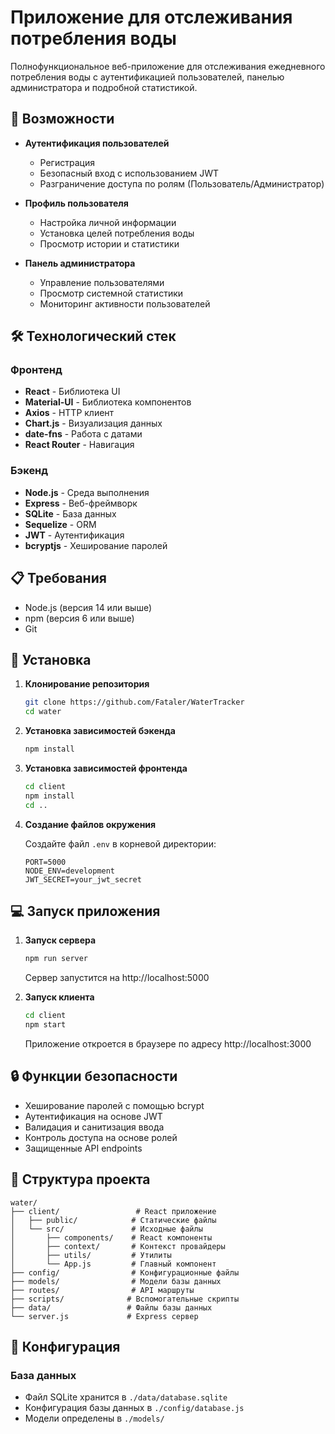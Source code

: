 # Приложение для отслеживания потребления воды

Полнофункциональное веб-приложение для отслеживания ежедневного потребления воды с аутентификацией пользователей, панелью администратора и подробной статистикой.

## 🌊 Возможности

- **Аутентификация пользователей**
  - Регистрация
  - Безопасный вход с использованием JWT
  - Разграничение доступа по ролям (Пользователь/Администратор)

- **Профиль пользователя**
  - Настройка личной информации
  - Установка целей потребления воды
  - Просмотр истории и статистики

- **Панель администратора**
  - Управление пользователями
  - Просмотр системной статистики
  - Мониторинг активности пользователей

## 🛠️ Технологический стек

### Фронтенд
- **React** - Библиотека UI
- **Material-UI** - Библиотека компонентов
- **Axios** - HTTP клиент
- **Chart.js** - Визуализация данных
- **date-fns** - Работа с датами
- **React Router** - Навигация

### Бэкенд
- **Node.js** - Среда выполнения
- **Express** - Веб-фреймворк
- **SQLite** - База данных
- **Sequelize** - ORM
- **JWT** - Аутентификация
- **bcryptjs** - Хеширование паролей

## 📋 Требования

- Node.js (версия 14 или выше)
- npm (версия 6 или выше)
- Git

## 🚀 Установка

1. **Клонирование репозитория**
   ```bash
   git clone https://github.com/Fataler/WaterTracker
   cd water
   ```

2. **Установка зависимостей бэкенда**
   ```bash
   npm install
   ```

3. **Установка зависимостей фронтенда**
   ```bash
   cd client
   npm install
   cd ..
   ```

4. **Создание файлов окружения**

   Создайте файл `.env` в корневой директории:
   ```env
   PORT=5000
   NODE_ENV=development
   JWT_SECRET=your_jwt_secret
   ```

## 💻 Запуск приложения

1. **Запуск сервера**
   ```bash
   npm run server
   ```
   Сервер запустится на http://localhost:5000

2. **Запуск клиента**
   ```bash
   cd client
   npm start
   ```
   Приложение откроется в браузере по адресу http://localhost:3000

## 🔒 Функции безопасности

- Хеширование паролей с помощью bcrypt
- Аутентификация на основе JWT
- Валидация и санитизация ввода
- Контроль доступа на основе ролей
- Защищенные API endpoints

## 📁 Структура проекта

```
water/
├── client/                 # React приложение
│   ├── public/            # Статические файлы
│   └── src/               # Исходные файлы
│       ├── components/    # React компоненты
│       ├── context/       # Контекст провайдеры
│       ├── utils/         # Утилиты
│       └── App.js         # Главный компонент
├── config/                # Конфигурационные файлы
├── models/                # Модели базы данных
├── routes/                # API маршруты
├── scripts/              # Вспомогательные скрипты
├── data/                 # Файлы базы данных
└── server.js             # Express сервер
```

## 🔧 Конфигурация

### База данных
- Файл SQLite хранится в `./data/database.sqlite`
- Конфигурация базы данных в `./config/database.js`
- Модели определены в `./models/`